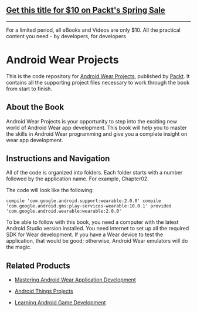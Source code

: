 ## [Get this title for $10 on Packt's Spring Sale](https://www.packt.com/B06257?utm_source=github&utm_medium=packt-github-repo&utm_campaign=spring_10_dollar_2022)
-----
For a limited period, all eBooks and Videos are only $10. All the practical content you need \- by developers, for developers

# Android Wear Projects
This is the code repository for [Android Wear Projects](https://www.packtpub.com/web-development/android-wear-projects?utm_source=GitHub&utm_medium=repository&utm_campaign=9781787123229), published by [Packt](https://www.packtpub.com/?utm_source=github). It contains all the supporting project files necessary to work through the book from start to finish.
## About the Book
Android Wear Projects is your opportunity to step into the exciting new world of Android Wear app development. This book will help you to master the skills in Android Wear programming and give you a complete insight on wear app development.




## Instructions and Navigation
All of the code is organized into folders. Each folder starts with a number followed by the application name. For example, Chapter02.



The code will look like the following:
```
compile 'com.google.android.support:wearable:2.0.0' compile
'com.google.android.gms:play-services-wearable:10.0.1' provided
'com.google.android.wearable:wearable:2.0.0'
```

To be able to follow with this book, you need a computer with the latest Android Studio
version installed. You need internet to set up all the required SDK for Wear development. If
you have a Wear device to test the application, that would be good; otherwise, Android
Wear emulators will do the magic.

## Related Products
* [Mastering Android Wear Application Development](https://www.packtpub.com/application-development/mastering-android-wear-application-development?utm_source=GitHub&utm_medium=repository&utm_campaign=9781785881725)

* [Android Things Projects](https://www.packtpub.com/hardware-and-creative/android-things-projects?utm_source=GitHub&utm_medium=repository&utm_campaign=9781787289246)

* [Learning Android Game Development](https://www.packtpub.com/application-development/learning-android-game-development?utm_source=GitHub&utm_medium=repository&utm_campaign=9781785880957)
